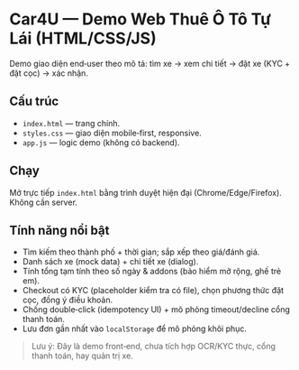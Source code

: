# Car4U — Demo Web Thuê Ô Tô Tự Lái (HTML/CSS/JS)
Demo giao diện end‑user theo mô tả: tìm xe → xem chi tiết → đặt xe (KYC + đặt cọc) → xác nhận.

## Cấu trúc
- `index.html` — trang chính.
- `styles.css` — giao diện mobile‑first, responsive.
- `app.js` — logic demo (không có backend).

## Chạy
Mở trực tiếp `index.html` bằng trình duyệt hiện đại (Chrome/Edge/Firefox). Không cần server.

## Tính năng nổi bật
- Tìm kiếm theo thành phố + thời gian; sắp xếp theo giá/đánh giá.
- Danh sách xe (mock data) + chi tiết xe (dialog).
- Tính tổng tạm tính theo số ngày & addons (bảo hiểm mở rộng, ghế trẻ em).
- Checkout có KYC (placeholder kiểm tra có file), chọn phương thức đặt cọc, đồng ý điều khoản.
- Chống double‑click (idempotency UI) + mô phỏng timeout/decline cổng thanh toán.
- Lưu đơn gần nhất vào `localStorage` để mô phỏng khôi phục.

> Lưu ý: Đây là demo front‑end, chưa tích hợp OCR/KYC thực, cổng thanh toán, hay quản trị xe.
